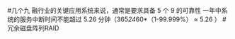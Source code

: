 #几个九
融行业的关键应用系统来说，通常是要求具备 5 个 9 的可靠性
一年中系统的服务中断时间不能超过 5.26 分钟（365*24*60*（1-99.999%） ≈ 5.26 ）
#冗余磁盘阵列RAID
